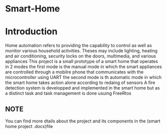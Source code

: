 # Smart-Home
# Introduction
Home automation refers to providing the capability to control as well as monitor various household activities. Theses may include lighting, heating and air conditioning, security locks on the doors, multimedia, and various appliances
This project is a small prototype of a smart home that operates in 2 modes 
the first mode is the manual mode in which the smart appliances are controlled through a mobilre phone that communicates with the microcontroller using UART
the second mode is th automatic mode in which the smart home takes action alone according to redaing of sensors
A fire detection system is developped and implemented in the smart home but as a distinct task and task management is done usuing FreeRtos
## NOTE
You can find more dtails about the project and its components in the (smart home project .docx)file
